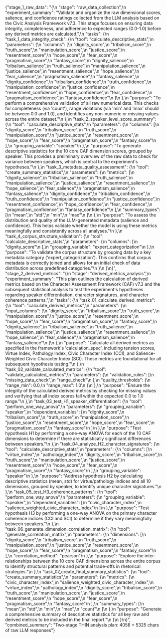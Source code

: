 {"stage_1_raw_data": "{\n  \"stage\": \"raw_data_collection\",\n  \"experiment_summary\": \"Validate and organize the raw dimensional scores, salience, and confidence ratings collected from the LLM analysis based on the Civic Analysis Framework v7.3. This stage focuses on ensuring data integrity, completeness, and adherence to expected ranges (0.0-1.0) before any derived metrics are calculated.\",\n  \"tasks\": {\n    \"task_1_data_integrity_check\": {\n      \"tool\": \"calculate_descriptive_stats\",\n      \"parameters\": {\n        \"columns\": [\n          \"dignity_score\",\n          \"tribalism_score\",\n          \"truth_score\",\n          \"manipulation_score\",\n          \"justice_score\",\n          \"resentment_score\",\n          \"hope_score\",\n          \"fear_score\",\n          \"pragmatism_score\",\n          \"fantasy_score\",\n          \"dignity_salience\",\n          \"tribalism_salience\",\n          \"truth_salience\",\n          \"manipulation_salience\",\n          \"justice_salience\",\n          \"resentment_salience\",\n          \"hope_salience\",\n          \"fear_salience\",\n          \"pragmatism_salience\",\n          \"fantasy_salience\",\n          \"dignity_confidence\",\n          \"tribalism_confidence\",\n          \"truth_confidence\",\n          \"manipulation_confidence\",\n          \"justice_confidence\",\n          \"resentment_confidence\",\n          \"hope_confidence\",\n          \"fear_confidence\",\n          \"pragmatism_confidence\",\n          \"fantasy_confidence\"\n        ]\n      },\n      \"purpose\": \"To perform a comprehensive validation of all raw numerical data. This checks for completeness (via 'count'), range violations (via 'min' and 'max' should be between 0.0 and 1.0), and identifies any non-numeric or missing values across the entire dataset.\"\n    },\n    \"task_2_speaker_level_score_summary\": {\n      \"tool\": \"calculate_descriptive_stats\",\n      \"parameters\": {\n        \"columns\": [\n          \"dignity_score\",\n          \"tribalism_score\",\n          \"truth_score\",\n          \"manipulation_score\",\n          \"justice_score\",\n          \"resentment_score\",\n          \"hope_score\",\n          \"fear_score\",\n          \"pragmatism_score\",\n          \"fantasy_score\"\n        ],\n        \"grouping_variable\": \"speaker\"\n      },\n      \"purpose\": \"To generate descriptive statistics for the 10 core CAF dimension scores, grouped by speaker. This provides a preliminary overview of the raw data to check for variance between speakers, which is central to the experiment's hypotheses.\"\n    },\n    \"task_3_metadata_quality_assessment\": {\n      \"tool\": \"create_summary_statistics\",\n      \"parameters\": {\n        \"metrics\": [\n          \"dignity_salience\",\n          \"tribalism_salience\",\n          \"truth_salience\",\n          \"manipulation_salience\",\n          \"justice_salience\",\n          \"resentment_salience\",\n          \"hope_salience\",\n          \"fear_salience\",\n          \"pragmatism_salience\",\n          \"fantasy_salience\",\n          \"dignity_confidence\",\n          \"tribalism_confidence\",\n          \"truth_confidence\",\n          \"manipulation_confidence\",\n          \"justice_confidence\",\n          \"resentment_confidence\",\n          \"hope_confidence\",\n          \"fear_confidence\",\n          \"pragmatism_confidence\",\n          \"fantasy_confidence\"\n        ],\n        \"summary_types\": [\n          \"mean\",\n          \"std\",\n          \"min\",\n          \"max\"\n        ]\n      },\n      \"purpose\": \"To assess the distribution and quality of the LLM-generated metadata (salience and confidence). This helps validate whether the model is using these metrics meaningfully and consistently across all analyses.\"\n    },\n    \"task_4_corpus_structure_validation\": {\n      \"tool\": \"calculate_descriptive_stats\",\n      \"parameters\": {\n        \"columns\": [\n          \"dignity_score\"\n        ],\n        \"grouping_variable\": \"expert_categorization\"\n      },\n      \"purpose\": \"To validate the corpus structure by grouping data by a key metadata category ('expert_categorization'). This confirms that corpus metadata is correctly joined and allows for an initial check of data distribution across predefined categories.\"\n    }\n  }\n}", "stage_2_derived_metrics": "{\n  \"stage\": \"derived_metrics_analysis\",\n  \"experiment_summary\": \"This plan outlines the calculation of derived metrics based on the Character Assessment Framework (CAF) v7.3 and the subsequent statistical analysis to test the experiment's hypotheses regarding speaker differentiation, character signatures, and character coherence patterns.\",\n  \"tasks\": {\n    \"task_01_calculate_derived_metrics\": {\n      \"tool\": \"calculate_derived_metrics\",\n      \"parameters\": {\n        \"input_columns\": [\n          \"dignity_score\",\n          \"tribalism_score\",\n          \"truth_score\",\n          \"manipulation_score\",\n          \"justice_score\",\n          \"resentment_score\",\n          \"hope_score\",\n          \"fear_score\",\n          \"pragmatism_score\",\n          \"fantasy_score\",\n          \"dignity_salience\",\n          \"tribalism_salience\",\n          \"truth_salience\",\n          \"manipulation_salience\",\n          \"justice_salience\",\n          \"resentment_salience\",\n          \"hope_salience\",\n          \"fear_salience\",\n          \"pragmatism_salience\",\n          \"fantasy_salience\"\n        ]\n      },\n      \"purpose\": \"Calculate all derived metrics as specified in the framework's 'calculation_spec', including tension scores, Virtue Index, Pathology Index, Civic Character Index (CCI), and Salience-Weighted Civic Character Index (SCI). These metrics are foundational for all subsequent hypothesis testing.\"\n    },\n    \"task_02_validate_calculated_metrics\": {\n      \"tool\": \"validate_calculated_metrics\",\n      \"parameters\": {\n        \"validation_rules\": [\n          \"missing_data_check\",\n          \"range_check\"\n        ],\n        \"quality_thresholds\": {\n          \"range_min\": 0.0,\n          \"range_max\": 1.0\n        }\n      },\n      \"purpose\": \"Ensure the integrity of the calculated derived metrics by checking for missing values and verifying that all index scores fall within the expected 0.0 to 1.0 range.\"\n    },\n    \"task_03_test_H1_speaker_differentiation\": {\n      \"tool\": \"perform_one_way_anova\",\n      \"parameters\": {\n        \"grouping_variable\": \"speaker\",\n        \"dependent_variables\": [\n          \"dignity_score\",\n          \"tribalism_score\",\n          \"truth_score\",\n          \"manipulation_score\",\n          \"justice_score\",\n          \"resentment_score\",\n          \"hope_score\",\n          \"fear_score\",\n          \"pragmatism_score\",\n          \"fantasy_score\"\n        ]\n      },\n      \"purpose\": \"Test hypothesis H1 by performing a one-way ANOVA for each of the 10 CAF dimensions to determine if there are statistically significant differences between speakers.\"\n    },\n    \"task_04_analyze_H2_character_signatures\": {\n      \"tool\": \"calculate_descriptive_stats\",\n      \"parameters\": {\n        \"columns\": [\n          \"virtue_index\",\n          \"pathology_index\",\n          \"dignity_score\",\n          \"tribalism_score\",\n          \"truth_score\",\n          \"manipulation_score\",\n          \"justice_score\",\n          \"resentment_score\",\n          \"hope_score\",\n          \"fear_score\",\n          \"pragmatism_score\",\n          \"fantasy_score\"\n        ],\n        \"grouping_variable\": \"speaker\"\n      },\n      \"purpose\": \"Address hypothesis H2 by calculating descriptive statistics (mean, std) for virtue/pathology indices and all 10 dimensions, grouped by speaker, to identify unique character signatures.\"\n    },\n    \"task_05_test_H3_coherence_patterns\": {\n      \"tool\": \"perform_one_way_anova\",\n      \"parameters\": {\n        \"grouping_variable\": \"speaker\",\n        \"dependent_variables\": [\n          \"civic_character_index\",\n          \"salience_weighted_civic_character_index\"\n        ]\n      },\n      \"purpose\": \"Test hypothesis H3 by performing a one-way ANOVA on the primary character coherence indices (CCI and SCI) to determine if they vary meaningfully between speakers.\"\n    },\n    \"task_06_generate_dimension_correlation_matrix\": {\n      \"tool\": \"generate_correlation_matrix\",\n      \"parameters\": {\n        \"dimensions\": [\n          \"dignity_score\",\n          \"tribalism_score\",\n          \"truth_score\",\n          \"manipulation_score\",\n          \"justice_score\",\n          \"resentment_score\",\n          \"hope_score\",\n          \"fear_score\",\n          \"pragmatism_score\",\n          \"fantasy_score\"\n        ],\n        \"correlation_method\": \"pearson\"\n      },\n      \"purpose\": \"Explore the inter-relationships between the 10 core CAF dimensions across the entire corpus to identify structural patterns and potential trade-offs in rhetorical strategies.\"\n    },\n    \"task_07_create_final_summary_statistics\": {\n      \"tool\": \"create_summary_statistics\",\n      \"parameters\": {\n        \"metrics\": [\n          \"civic_character_index\",\n          \"salience_weighted_civic_character_index\",\n          \"virtue_index\",\n          \"pathology_index\",\n          \"dignity_score\",\n          \"tribalism_score\",\n          \"truth_score\",\n          \"manipulation_score\",\n          \"justice_score\",\n          \"resentment_score\",\n          \"hope_score\",\n          \"fear_score\",\n          \"pragmatism_score\",\n          \"fantasy_score\"\n        ],\n        \"summary_types\": [\n          \"mean\",\n          \"std\",\n          \"min\",\n          \"max\",\n          \"count\"\n        ]\n      },\n      \"purpose\": \"Generate a comprehensive summary of descriptive statistics for all key raw and derived metrics to be included in the final report.\"\n    }\n  }\n}", "combined_summary": "Two-stage THIN analysis plan: 4058 + 5325 chars of raw LLM responses"}